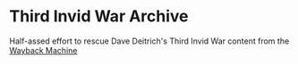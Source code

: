 # Third Invid War Archive

Half-assed effort to rescue Dave Deitrich's Third Invid War content from the [Wayback Machine](https://web.archive.org/web/20120301000000*/http://www.steelfalcon.com/thirdinvidwar.html)
